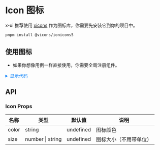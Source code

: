 # Icon 图标

x-ui 推荐使用 [xicons](https://xicons.org/#/zh-CN) 作为图标库，你需要先安装它到你的项目中。

```bash
pnpm install @vicons/ionicons5
```

## 使用图标

- 如果你想像用例一样直接使用，你需要全局注册组件。

<!-- vitepress中天然支持vue组件 -->
<script setup lang="ts">
import { AccessibilitySharp } from '@vicons/ionicons5'
</script>

<div>
  <x-icon :size="40" color="red">
    <AccessibilitySharp />
  </x-icon>
  <x-icon :size="40" color="yellow">
    <AccessibilitySharp />
  </x-icon>
</div>

<div>
  <x-icon :size="60" color="red">
    <AccessibilitySharp />
  </x-icon>
  <x-icon :size="60" color="yellow">
    <AccessibilitySharp />
  </x-icon>
</div>

<div>
  <x-icon :size="80" color="red">
    <AccessibilitySharp />
  </x-icon>
  <x-icon :size="80" color="yellow">
    <AccessibilitySharp />
  </x-icon>
</div>

<details>

<summary style="cursor: pointer; color: #1989fa;">显示代码</summary>

```vue
<script setup lang="ts">
// 打开网站：https://xicons.org/#/zh-CN
// 复制名称并使用import导入即可使用
import { AccessibilitySharp } from '@vicons/ionicons5'
</script>

<template>
  <c-icon :size="40" color="red">
    <AccessibilitySharp />
  </c-icon>
</template>
```

</details>

## API

### Icon Props

| 名称  | 类型             | 默认值    | 说明                   |
| ----- | ---------------- | --------- | ---------------------- |
| color | string           | undefined | 图标颜色               |
| size  | number \| string | undefined | 图标大小（不用带单位） |
